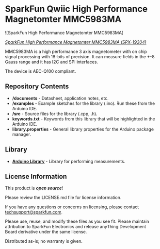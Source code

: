 SparkFun Qwiic High Performance Magnetomter MMC5983MA
=====================================================

![SparkFun High Performance Magnetomter MMC5983MA]

[*SparkFun High Performance Magnetomter MMC5983MA (SPX-19304)*](https://www.sparkfun.com/products/19034)

MMC5983MA is a high performance 3 axis magnetometer with on chip signal processing with 18-bits of precision. It can measure fields in the +-8 Gauss range and it has I2C and SPI interfaces.

The device is AEC-Q100 compliant.

Repository Contents
-------------------

* **/documents** - Datasheet, application notes, etc.
* **/examples** - Example sketches for the library (.ino). Run these from the Arduino IDE. 
* **/src** - Source files for the library (.cpp, .h).
* **keywords.txt** - Keywords from this library that will be highlighted in the Arduino IDE. 
* **library.properties** - General library properties for the Arduino package manager. 

Library
--------------
* **[Arduino Library](https://github.com/sparkfun/SparkFun_MMC5983MA_Arduino_Library)** - Library for performing measurements.

License Information
-------------------

This product is _**open source**_! 

Please review the LICENSE.md file for license information. 

If you have any questions or concerns on licensing, please contact techsupport@sparkfun.com.

Please use, reuse, and modify these files as you see fit. Please maintain attribution to SparkFun Electronics and release anyThing Development Board derivative under the same license.

Distributed as-is; no warranty is given.